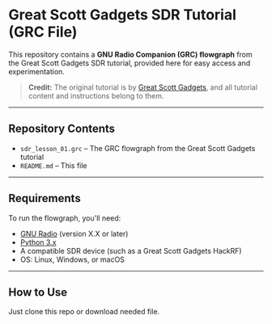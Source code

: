 # Great Scott Gadgets SDR Tutorial (GRC File)

This repository contains a **GNU Radio Companion (GRC) flowgraph** from the Great Scott Gadgets SDR tutorial, provided here for easy access and experimentation.  

> **Credit:** The original tutorial is by [Great Scott Gadgets](https://greatscottgadgets.com/sdr/1/), and all tutorial content and instructions belong to them.

---

## Repository Contents

- `sdr_lesson_01.grc` – The GRC flowgraph from the Great Scott Gadgets tutorial
- `README.md` – This file

---

## Requirements

To run the flowgraph, you'll need:

- [GNU Radio](https://www.gnuradio.org/) (version X.X or later)
- [Python 3.x](https://www.python.org/)
- A compatible SDR device (such as a Great Scott Gadgets HackRF)
- OS: Linux, Windows, or macOS

---

## How to Use

Just clone this repo or download needed file.
